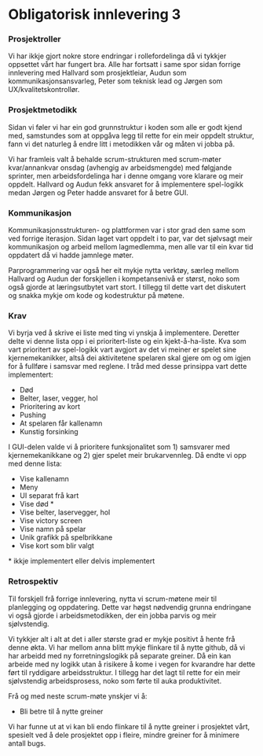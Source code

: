 # Obligatorisk innlevering 3

### Prosjektroller

Vi har ikkje gjort nokre store endringar i rollefordelinga då vi tykkjer oppsettet vårt har fungert bra. Alle har fortsatt i same spor sidan forrige innlevering med Hallvard som prosjektleiar, Audun som kommunikasjonsansvarleg, Peter som teknisk lead og Jørgen som UX/kvalitetskontrollør.

### Prosjektmetodikk

Sidan vi føler vi har ein god grunnstruktur i koden som alle er godt kjend med, samstundes som at oppgåva legg til rette for ein meir oppdelt struktur, fann vi det naturleg å endre litt i metodikken vår og måten vi jobba på. 
 
Vi har framleis valt å behalde scrum-strukturen med scrum-møter kvar/annankvar onsdag (avhengig av arbeidsmengde) med følgjande sprinter, men arbeidsfordelinga har i denne omgang vore klarare og meir oppdelt. Hallvard og Audun fekk ansvaret for å implementere spel-logikk medan Jørgen og Peter hadde ansvaret for å betre GUI. 

### Kommunikasjon

Kommunikasjonsstrukturen- og plattformen var i stor grad den same som ved forrige iterasjon. Sidan laget vart oppdelt i to par, var det sjølvsagt meir kommunikasjon og arbeid mellom lagmedlemma, men alle var til ein kvar tid oppdatert då vi hadde jamnlege møter. 
 
Parprogrammering var også her eit mykje nytta verktøy, særleg mellom Hallvard og Audun der forskjellen i kompetansenivå er størst, noko som også gjorde at læringsutbytet vart stort. I tillegg til dette vart det diskutert og snakka mykje om kode og kodestruktur på møtene.

### Krav

Vi byrja ved å skrive ei liste med ting vi ynskja å implementere. Deretter delte vi denne lista opp i ei prioritert-liste og ein kjekt-å-ha-liste. Kva som vart prioritert av spel-logikk vart avgjort av det vi meiner er spelet sine kjernemekanikker, altså dei aktivitetene spelaren skal gjere om og om igjen for å fullføre i samsvar med reglene. I tråd med desse prinsippa vart dette implementert:
- Død
- Belter, laser, vegger, hol
- Prioritering av kort
- Pushing
- At spelaren får kallenamn
- Kunstig forsinking

I GUI-delen valde vi å prioritere funksjonalitet som 1) samsvarer med kjernemekanikkane og 2) gjer spelet meir brukarvennleg. Då endte vi opp med denne lista:
- Vise kallenamn
- Meny
- UI separat frå kart
- Vise død * 
- Vise belter, laservegger, hol
- Vise victory screen
- Vise namn på spelar
- Unik grafikk på spelbrikkane
- Vise kort som blir valgt

\* ikkje implementert eller delvis implementert

### Retrospektiv

Til forskjell frå forrige innlevering, nytta vi scrum-møtene meir til planlegging og oppdatering. Dette var høgst nødvendig grunna endringane vi også gjorde i arbeidsmetodikken, der ein jobba parvis og meir sjølvstendig. 
 
Vi tykkjer alt i alt at det i aller største grad er mykje positivt å hente frå denne økta. Vi har mellom anna blitt mykje flinkare til å nytte github, då vi har arbeidd med ny forretningslogikk på separate greiner. Då ein kan arbeide med ny logikk utan å risikere å kome i vegen for kvarandre har dette ført til ryddigare arbeidsstruktur. I tillegg har det lagt til rette for ein meir sjølvstendig arbeidsprosess, noko som førte til auka produktivitet. 

Frå og med neste scrum-møte ynskjer vi å:
- Bli betre til å nytte greiner

Vi har funne ut at vi kan bli endo flinkare til å nytte greiner i prosjektet vårt, spesielt ved å dele prosjektet opp i fleire, mindre greiner for å minimere antall bugs.


